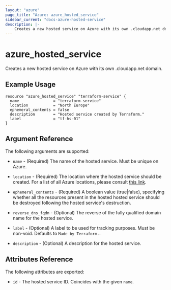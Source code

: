 ```yaml
---
layout: "azure"
page_title: "Azure: azure_hosted_service"
sidebar_current: "docs-azure-hosted-service"
description: |-
    Creates a new hosted service on Azure with its own .cloudapp.net domain.
---
```


# azure\_hosted\_service

Creates a new hosted service on Azure with its own .cloudapp.net domain.

## Example Usage

```
resource "azure_hosted_service" "terraform-service" {
  name               = "terraform-service"
  location           = "North Europe"
  ephemeral_contents = false
  description        = "Hosted service created by Terraform."
  label              = "tf-hs-01"
}
```

## Argument Reference

The following arguments are supported:

* `name` - (Required) The name of the hosted service. Must be unique on Azure.

* `location` - (Required) The location where the hosted service should be created.
    For a list of all Azure locations, please consult [this link](https://azure.microsoft.com/en-us/regions/).

* `ephemeral_contents` - (Required) A boolean value (true|false), specifying
    whether all the resources present in the hosted hosted service should be
    destroyed following the hosted service's destruction.

* `reverse_dns_fqdn` - (Optional) The reverse of the fully qualified domain name
    for the hosted service.

* `label` - (Optional) A label to be used for tracking purposes. Must be
    non-void. Defaults to `Made by Terraform.`.

* `description` - (Optional) A description for the hosted service.

## Attributes Reference

The following attributes are exported:

* `id` - The hosted service ID. Coincides with the given `name`.
